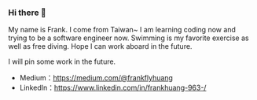 ### Hi there 👋
My name is Frank. I come from Taiwan~
I am learning coding now and trying to be a software engineer now.
Swimming is my favorite exercise as well as free diving.
Hope I can work aboard in the future.

I will pin some work in the future.

- Medium：https://medium.com/@frankflyhuang
- LinkedIn：https://www.linkedin.com/in/frankhuang-963-/

<!--
**Wei-Hsiang86/Wei-Hsiang86** is a ✨ _special_ ✨ repository because its `README.md` (this file) appears on your GitHub profile.

Here are some ideas to get you started:

- 🔭 I’m currently working on ...
- 🌱 I’m currently learning ...
- 👯 I’m looking to collaborate on ...
- 🤔 I’m looking for help with ...
- 💬 Ask me about ...
- 📫 How to reach me: ...
- 😄 Pronouns: ...
- ⚡ Fun fact: ...
-->
